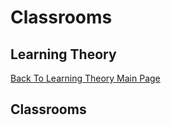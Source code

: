 Classrooms
==========

Learning Theory
---------------

[Back To Learning Theory Main Page](../theory.md)

## Classrooms